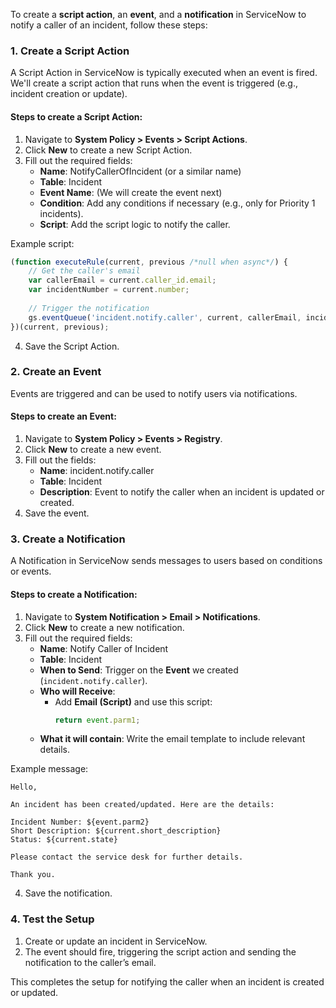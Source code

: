 To create a **script action**, an **event**, and a **notification** in ServiceNow to notify a caller of an incident, follow these steps:

### 1. **Create a Script Action**

A Script Action in ServiceNow is typically executed when an event is fired. We'll create a script action that runs when the event is triggered (e.g., incident creation or update).

#### Steps to create a Script Action:
1. Navigate to **System Policy > Events > Script Actions**.
2. Click **New** to create a new Script Action.
3. Fill out the required fields:
   - **Name**: NotifyCallerOfIncident (or a similar name)
   - **Table**: Incident
   - **Event Name**: (We will create the event next)
   - **Condition**: Add any conditions if necessary (e.g., only for Priority 1 incidents).
   - **Script**: Add the script logic to notify the caller.

Example script:
```javascript
(function executeRule(current, previous /*null when async*/) {
    // Get the caller's email
    var callerEmail = current.caller_id.email;
    var incidentNumber = current.number;
    
    // Trigger the notification
    gs.eventQueue('incident.notify.caller', current, callerEmail, incidentNumber);
})(current, previous);
```

4. Save the Script Action.

### 2. **Create an Event**

Events are triggered and can be used to notify users via notifications.

#### Steps to create an Event:
1. Navigate to **System Policy > Events > Registry**.
2. Click **New** to create a new event.
3. Fill out the fields:
   - **Name**: incident.notify.caller
   - **Table**: Incident
   - **Description**: Event to notify the caller when an incident is updated or created.
4. Save the event.

### 3. **Create a Notification**

A Notification in ServiceNow sends messages to users based on conditions or events.

#### Steps to create a Notification:
1. Navigate to **System Notification > Email > Notifications**.
2. Click **New** to create a new notification.
3. Fill out the required fields:
   - **Name**: Notify Caller of Incident
   - **Table**: Incident
   - **When to Send**: Trigger on the **Event** we created (`incident.notify.caller`).
   - **Who will Receive**: 
     - Add **Email (Script)** and use this script:
       ```javascript
       return event.parm1;
       ```
   - **What it will contain**: Write the email template to include relevant details.

Example message:
```
Hello,

An incident has been created/updated. Here are the details:

Incident Number: ${event.parm2}
Short Description: ${current.short_description}
Status: ${current.state}

Please contact the service desk for further details.

Thank you.
```

4. Save the notification.

### 4. **Test the Setup**
1. Create or update an incident in ServiceNow.
2. The event should fire, triggering the script action and sending the notification to the caller’s email.

This completes the setup for notifying the caller when an incident is created or updated.
